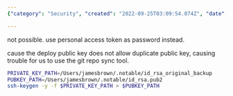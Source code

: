 ```yaml
---
{"category": "Security", "created": "2022-09-25T03:09:54.074Z", "date": "2022-09-25 03:09:54", "description": "This article explains the process of generating a new public key using an RSA private key. It is important when deploying public keys to avoid duplicates, particularly when utilizing the Git repo sync tool.", "modified": "2022-09-25T04:24:12.531Z", "tags": ["RSA", "public key generation", "Git repo sync", "deploying public keys", "duplicate prevention"], "title": "generate publickey again with rsa private key"}

---
```


not possible. use personal access token as password instead.

cause the deploy public key does not allow duplicate public key, causing trouble for us to use the git repo sync tool.
```bash
PRIVATE_KEY_PATH=/Users/jamesbrown/.notable/id_rsa_original_backup
PUBKEY_PATH=/Users/jamesbrown/.notable/id_rsa.pub2
ssh-keygen -y -f $PRIVATE_KEY_PATH > $PUBKEY_PATH

```
